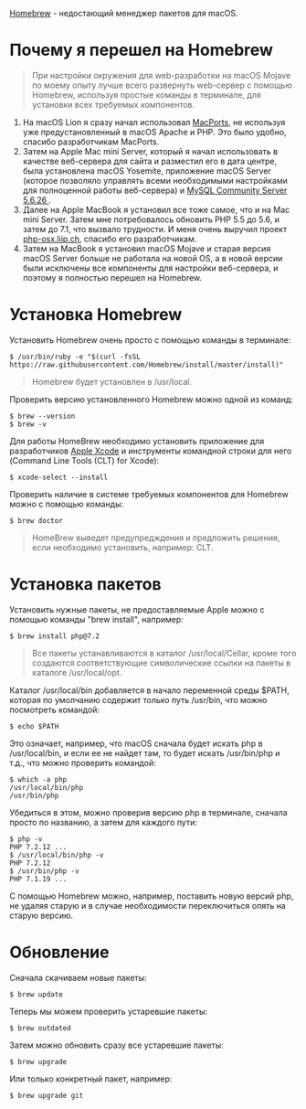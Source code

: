 [Homebrew](https://brew.sh) - недостающий менеджер пакетов для macOS.

# Почему я перешел на Homebrew

> При настройки окружения для web-разработки на macOS Mojave по моему опыту лучше всего развернуть web-сервер с помощью Homebrew, используя простые команды в терминале, для установки всех требуемых компонентов.

1. На macOS Lion я сразу начал использовал [MacPorts](https://www.macports.org), не используя уже предустановленный в macOS Apache и PHP. Это было удобно, спасибо разработчикам MacPorts.
2. Затем на Apple Mac mini Server, который я начал использовать в качестве веб-сервера для сайта и разместил его в дата центре, была установлена macOS Yosemite, приложение macOS Server (которое позволяло управлять всеми необходимыми настройками для полноценной работы веб-сервера) и  [MySQL Community Server 5.6.26 ](https://dev.mysql.com/downloads/mysql/5.6.html#downloads).
3. Далее на Apple MacBook я установил все тоже самое, что и на Mac mini Server. Затем мне потребовалось обновить PHP 5.5 до 5.6, и затем до 7.1, что вызвало трудности. И меня очень выручил проект [php-osx.liip.ch](https://php-osx.liip.ch), спасибо его разработчикам.
4. Затем на MacBook я установил macOS Mojave и старая версия macOS Server больше не работала на новой OS, а в новой версии были исключены все компоненты для настройки веб-сервера, и поэтому я полностью перешел на Homebrew.

# Установка Homebrew

Установить Homebrew очень просто c помощью команды в терминале:

    $ /usr/bin/ruby -e "$(curl -fsSL https://raw.githubusercontent.com/Homebrew/install/master/install)"

> Homebrew будет установлен в /usr/local.

Проверить версию установленного Homebrew можно одной из команд:

    $ brew --version
    $ brew -v

Для работы HomeBrew необходимо установить приложение для разработчиков [Apple Xcode](https://developer.apple.com/xcode/) и инструменты командной строки для него (Command Line Tools (CLT) for Xcode):

    $ xcode-select --install

Проверить наличие в системе требуемых компонентов для Homebrew можно с помощью команды:

    $ brew doctor

> HomeBrew выведет предупредждения и предложить решения, если необходимо установить, например: CLT.

#  Установка пакетов

Установить нужные пакеты, не предоставляемые Apple можно с помощью команды "brew install", например: 

    $ brew install php@7.2

>  Все пакеты устанавливаются в каталог /usr/local/Cellar, кроме того создаются соответствующие символические ссылки на пакеты в каталоге /usr/local/opt. 

Каталог /usr/local/bin добавляется в начало переменной среды $PATH, которая по умолчанию содержит только путь /usr/bin, что можно посмотреть командой:

    $ echo $PATH

Это означает, например, что macOS сначала будет искать php в /usr/local/bin, и если ее не найдет там, то будет искать /usr/bin/php и т.д., что можно проверить командой:

    $ which -a php
    /usr/local/bin/php
    /usr/bin/php

Убедиться в этом, можно проверив версию php в терминале, сначала просто по названию, а затем для каждого пути:

    $ php -v
    PHP 7.2.12 ...
    $ /usr/local/bin/php -v
    PHP 7.2.12
    $ /usr/bin/php -v
    PHP 7.1.19 ...

С помощью Homebrew можно, например, поставить новую версий php, не удаляя старую и в случае необходимости переключиться опять на старую версию.

# Обновление

Сначала скачиваем новые пакеты:

    $ brew update

Теперь мы можем проверить устаревшие пакеты:

    $ brew outdated

Затем можно обновить сразу все устаревшие пакеты:

    $ brew upgrade

Или только конкретный пакет, например:

    $ brew upgrade git
